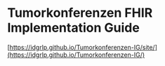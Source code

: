 # Tumorkonferenzen FHIR Implementation Guide

[https://idgrlp.github.io/Tumorkonferenzen-IG/site/](https://idgrlp.github.io/Tumorkonferenzen-IG/)
